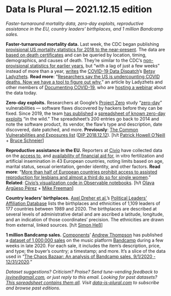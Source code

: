 Data Is Plural — 2021.12.15 edition
===================================

*Faster-turnaround mortality data, zero-day exploits, reproductive assistance in the EU, country leaders’ birthplaces, and 1 million Bandcamp sales.*


__Faster-turnaround mortality data.__ Last week, the CDC began publishing [provisional US mortality statistics for 2018 to the near-present](https://wonder.cdc.gov/mcd-icd10-provisional.html). The data are [based on death certificates](https://wonder.cdc.gov/wonder/help/mcd-provisional.html) and can be queried by location, timing, demographics, and causes of death. They’re similar to the CDC’s [non-provisional statistics for earlier years](https://wonder.cdc.gov/mcd.html), but “with a lag of just a few weeks” instead of more than a year, [writes](https://coviddatadispatch.com/2021/12/12/new-cdc-mortality-data-real-time-public-health-surveillance-at-a-highly-granular-level/) the [COVID-19 Data Dispatch](https://coviddatadispatch.com/)’s [Betsy Ladyzhets](https://betsyladyzhets.com/). __Read more__: “[Researchers say the US is undercounting COVID deaths. Now we have a tool to figure out why](https://www.muckrock.com/news/archives/2021/dec/09/the-cdc-just-released-new-data-on-deaths-in-the-us/),” an article by Ladyzhets and other members of [Documenting COVID-19](https://documentingcovid19.io/about), who are [hosting a webinar](https://us02web.zoom.us/webinar/register/WN_PxEsCSn9SeqkFn-xQu37DA) about the data today.


__Zero-day exploits.__ Researchers at Google’s [Project Zero](https://googleprojectzero.blogspot.com/p/about-project-zero.html) study “[zero-day](https://en.wikipedia.org/wiki/Zero-day_(computing))” vulnerabilities — software flaws discovered by hackers before they can be fixed. Since 2019, the team [has published](https://googleprojectzero.blogspot.com/p/0day.html) a [spreadsheet of known zero-day exploits](https://docs.google.com/spreadsheets/d/1lkNJ0uQwbeC1ZTRrxdtuPLCIl7mlUreoKfSIgajnSyY/view#gid=0) “in the wild.” The spreadsheet’s 200 entries go back to 2014 and note the software product, its vendor, the flaw’s type and description, date discovered, date patched, and more. __Previously__: [The Common Vulnerabilities and Exposures list](https://cve.mitre.org/) ([DIP 2018.12.12](https://www.data-is-plural.com/archive/2018-12-12-edition/)). [h/t [Patrick Howell O’Neill](https://www.technologyreview.com/2021/09/23/1036140/2021-record-zero-day-hacks-reasons/) + [Bruce Schneier](https://www.schneier.com/blog/archives/2021/09/the-proliferation-of-zero-days.html)]


__Reproductive assistance in the EU.__ Reporters at [Civio](https://civio.es/en/about-us/) have collected data on the [access to](https://datos.civio.es/dataset/acceso-a-la-reproduccion-asistida-en-europa/), and [availability of financial aid for](https://datos.civio.es/dataset/reproduccion-asistida-que-costea-la-sanidad-publica-en-europa/), in vitro fertilization and artificial insemination in 43 European countries, noting limits based on age, marital status, sexual orientation, gender identity, and other factors. __Read more__: “[More than half of European countries prohibit access to assisted reproduction for lesbians and almost a third do so for single women](https://civio.es/medicamentalia/2021/11/02/ART-EU-access/).” __Related__: [Civio’s visualization code in Observable notebooks](https://observablehq.com/collection/@civio/619-art-eu). [h/t [Olaya Argüeso Pérez](https://unavezalmes.substack.com/p/agricultura-intensiva-madres-vetadas) + [Mike Freeman](https://twitter.com/mf_viz)]


__Country leaders’ birthplaces.__ [Axel Dreher et al.](http://www.axel-dreher.de/Spouses.pdf)’s [Political Leaders’ Affiliation Database](https://dataverse.harvard.edu/dataset.xhtml?persistentId=doi%3A10.7910%2FDVN%2FYUS575) lists the birthplaces and ethnicities of 1,109 leaders of 177 countries between 1989 and 2020. The birthplaces are described at several levels of administrative detail and are ascribed a latitude, longitude, and an indication of those coordinates’ precision. The ethnicities are drawn from external, linked sources. [h/t [Simon Heß](https://twitter.com/simonhhess/status/1448388780294090756)]


__1 million Bandcamp sales.__ [Components](https://components.one/)’ [Andrew Thompson](https://twitter.com/asthompson) has published a [dataset of 1,000,000 sales](https://components.one/datasets/bandcamp-sales) on the music platform [Bandcamp](https://bandcamp.com/) during a few weeks in late 2020. For each sale, it includes the item’s description, price, and type; the buyer’s country; a timestamp; and more. It’s a slice of the data used in “[The Chaos Bazaar: An analysis of Bandcamp sales, 9/1/2020 - 12/31/2020](https://components.one/posts/bandcamp-the-chaos-bazaar).” 


*Dataset suggestions? Criticism? Praise? Send tune-vending feedback to jsvine@gmail.com, or just reply to this email. Looking for past datasets? [This spreadsheet contains them all](https://docs.google.com/spreadsheets/d/1wZhPLMCHKJvwOkP4juclhjFgqIY8fQFMemwKL2c64vk/edit#gid=0). Visit [data-is-plural.com](https://www.data-is-plural.com) to subscribe and browse past editions.*
